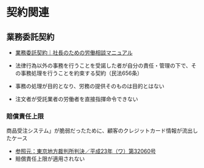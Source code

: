 # 契約関連

## 業務委託契約

- [業務委託契約｜社長のための労働相談マニュアル](https://www.mykomon.biz/keitai/rodo/rodo_itaku.html)

- 法律行為以外の事務を行うことを受諾した者が自分の責任・管理の下で、その事務処理を行うことを約束する契約（民法656条）
- 事務の処理が目的となり、労務の提供そのものは目的とはない
- 注文者が受託業者の労働者を直接指揮命令できない

### 賠償責任上限

商品受注システム」が脆弱だったために、顧客のクレジットカード情報が流出したケース

- [参照元：東京地方裁判所判決／平成23年（ワ）第32060号](http://www.softic.or.jp/semi/2014/5_141113/op.pdf#search=%27%E6%9D%B1%E4%BA%AC%E5%9C%B0%E5%88%A4%E5%B9%B3+26.1.23+%E5%88%A4%E6%99%82+2221+%E5%8F%B7+71+%E9%A0%81%27)
- 賠償責任上限が適用されない